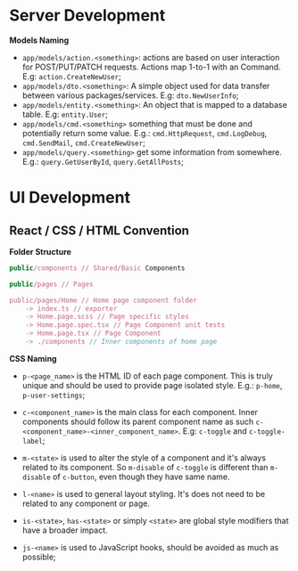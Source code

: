 # Server Development

**Models Naming**

- `app/models/action.<something>`: actions are based on user interaction for POST/PUT/PATCH requests. Actions map 1-to-1 with an Command. E.g: `action.CreateNewUser`;
- `app/models/dto.<something>`: A simple object used for data transfer between various packages/services. E.g: `dto.NewUserInfo`;
- `app/models/entity.<something>`: An object that is mapped to a database table. E.g: `entity.User`;
- `app/models/cmd.<something>` something that must be done and potentially return some value. E.g.: `cmd.HttpRequest`, `cmd.LogDebug`, `cmd.SendMail`, `cmd.CreateNewUser`;
- `app/models/query.<something>` get some information from somewhere. E.g.: `query.GetUserById`, `query.GetAllPosts`;

# UI Development

## React / CSS / HTML Convention

**Folder Structure**

```javascript
public/components // Shared/Basic Components

public/pages // Pages

public/pages/Home // Home page component folder
	-> index.ts // exporter
	-> Home.page.scss // Page specific styles
	-> Home.page.spec.tsx // Page Component unit tests
	-> Home.page.tsx // Page Component
	-> ./components // Inner components of home page
```

**CSS Naming**

- `p-<page_name>` is the HTML ID of each page component. This is truly unique and should be used to provide page isolated style. E.g.: `p-home`, `p-user-settings`;

- `c-<component_name>` is the main class for each component. Inner components should follow its parent component name as such `c-<component_name>-<inner_component_name>`. E.g: `c-toggle` and `c-toggle-label`;

- `m-<state>` is used to alter the style of a component and it's always related to its component. So `m-disable` of `c-toggle` is different than `m-disable` of `c-button`, even though they have same name.

- `l-<name>` is used to general layout styling. It's does not need to be related to any component or page.

- `is-<state>`, `has-<state>` or simply `<state>` are global style modifiers that have a broader impact.

- `js-<name>` is used to JavaScript hooks, should be avoided as much as possible;

```

```
